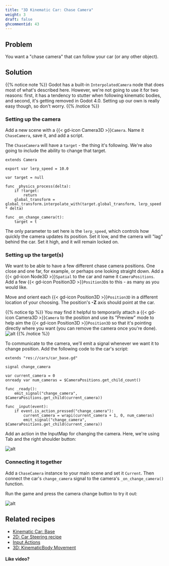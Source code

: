 ```yaml
---
title: "3D Kinematic Car: Chase Camera"
weight: 3
draft: false
ghcommentid: 43
---
```


## Problem

You want a "chase camera" that can follow your car (or any other object).

## Solution

{{% notice note %}}
Godot has a built-in `InterpolatedCamera` node that does most of what's described here. However, we're not going to use it for two reasons: first, it has a tendency to stutter when following kinematic bodies, and second, it's getting removed in Godot 4.0. Setting up our own is really easy though, so don't worry. <i class='far fa-smile-beam'></i>
{{% /notice %}}

### Setting up the camera

Add a new scene with a {{< gd-icon Camera3D >}}`Camera`. Name it `ChaseCamera`, save it, and add a script.

The `ChaseCamera` will have a `target` - the thing it's following. We're also going to include the ability to change that target.

```gdscript
extends Camera

export var lerp_speed = 10.0

var target = null

func _physics_process(delta):
    if !target:
        return
    global_transform = global_transform.interpolate_with(target.global_transform, lerp_speed * delta)

func _on_change_camera(t):
    target = t
```

The only parameter to set here is the `lerp_speed`, which controls how quickly the camera updates its position. Set it low, and the camera will "lag" behind the car. Set it high, and it will remain locked on.

### Setting up the target(s)

We want to be able to have a few different chase camera positions. One close and one far, for example, or perhaps one looking straight down. Add a {{< gd-icon Node3D >}}`Spatial` to the car and name it `CameraPositions`. Add a few {{< gd-icon Position3D >}}`Position3D`s to this - as many as you would like.

Move and orient each {{< gd-icon Position3D >}}`Position3D` in a different location of your choosing. The position's **-Z** axis should point at the car.

{{% notice tip %}}
You may find it helpful to temporarily attach a {{< gd-icon Camera3D >}}`Camera` to the position and use its "Preview" mode to help aim the {{< gd-icon Position3D >}}`Position3D` so that it's pointing directly where you want (you can remove the camera once you're done).
![alt](/3.x/img/3d_car_09.png)
{{% /notice %}}

To communicate to the camera, we'll emit a signal whenever we want it to change position. Add the following code to the car's script:

```gdscript
extends "res://cars/car_base.gd"

signal change_camera

var current_camera = 0
onready var num_cameras = $CameraPositions.get_child_count()

func _ready():
    emit_signal("change_camera", $CameraPositions.get_child(current_camera))

func _input(event):
    if event.is_action_pressed("change_camera"):
        current_camera = wrapi(current_camera + 1, 0, num_cameras)
        emit_signal("change_camera", $CameraPositions.get_child(current_camera))
```

Add an action in the InputMap for changing the camera. Here, we're using Tab and the right shoulder button:

![alt](/3.x/img/3d_car_07.png)

### Connecting it together

Add a `ChaseCamera` instance to your main scene and set it `Current`. Then connect the car's `change_camera` signal to the camera's `_on_change_camera()` function.



Run the game and press the camera change button to try it out:

![alt](/3.x/img/3d_car_08.gif)

## Related recipes

- [Kinematic Car: Base](/3.x/3d/kinematic_car/car_base/)
- [2D: Car Steering recipe](/3.x/2d/car_steering)
- [Input Actions](http://kidscancode.org/godot_recipes/input/input_actions/)
- [3D: KinematicBody Movement](/3.x/3d/kinematic_body/)

#### Like video?

